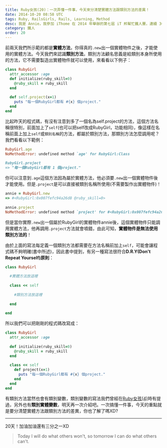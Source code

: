 ```yaml
---
title: Ruby女孩(20)：一次弄懂一件事，今天來分清楚實體方法跟類別方法的差異！
date: 2014-10-20 08:58 UTC
tags: Ruby, RailsGirls, Rails, Learning, Method
desc: 我是 Annie，我參加 iThome 在 2014 年舉辦的第七屆 iT 邦幫忙鐵人賽，連續 30 天不中斷地記錄自己學習 Ruby 的歷程，這一系列 30 篇文章，推薦給跟我一樣初學 Ruby 約半年的朋友參考。
category: 鐵人
order: 20
---
```


前兩天我們所示範的都是**實體方法**，你得真的`.new`出一個實體物件之後，才能使用的實體方法。今天我們來認識**類別方法**，類別方法顧名思義是給類別本身所使用的方法，它不需要製造出實體物件就可以使用，來看看以下例子：

~~~ruby
class RubyGirl  
  attr_accessor :age  
  def initialize(ruby_skill=0)  
    @ruby_skill = ruby_skill  
  end  
  
  def self.project(x=1)  
    puts "每一個RubyGirl都有 #{x} 個project."  
  end  
end  
~~~

比起昨天的程式碼，有沒有注意到多了一個名為self.project的方法，這個方法名稱很特別，前面加上了`self`(也可以把self改成RubyGirl，功能相同)，像這樣在名稱前面上加上`self`或`類別名稱`的方法，都屬於類別方法，那類別方法怎麼調用呢？我們看看以下範例：

~~~ruby
RubyGirl.age  
NoMethodError: undefined method `age' for RubyGirl:Class  
  
RubyGirl.project  
=> "每一個RubyGirl都有 1 個project."  
~~~

你可以注意到`.age`這個方法因為屬於實體方法，他必須要`.new`出一個實體物件後才能使用。但是`.project`是可以直接被類別名稱所使用(不需要製作出實體物件)！

~~~ruby
annie = RubyGirl.new  
=> #<RubyGirl:0x007fefc94a26d8 @ruby_skill=0>  
  
annie.project  
NoMethodError: undefined method `project' for #<RubyGirl:0x007fefc94a26d8 @ruby_skill=0>  
~~~

但是當你實際`.new`出一個屬於RubyGirl的實體物件annie後，這個實體物件只能調用實體方法，他再調用`.project`方法就會噴錯，由此可知，**實體物件是無法使用類別方法的**！

由於上面的寫法每定義一個類別方法都需要在方法名稱前加上`self`，可能會讓程式碼不夠明確(書中所述)，因此書中提到，有另一種寫法很符合**D.R.Y(Don't Repeat Yourself)原則**：

~~~ruby
class RubyGirl  
  
  #實體方法放這裡  
  
  class << self  
  
    #類別方法放這裡  
  
  end  
  
end  
~~~

所以我們可以把剛剛的程式碼改寫成：

~~~ruby
class RubyGirl  
  attr_accessor :age  
    
  def initialize(ruby_skill=0)  
    @ruby_skill = ruby_skill  
  end  
  
  class << self  
    def project(x=1)  
      puts "每一個RubyGirl都有 #{x} 個project."  
    end  
  end  
end  
~~~

有類別方法當然也會有類別變數，類別變數的寫法我們曾經在[Ruby女孩(4)](/ironman/2014-10-04-ruby-girl-4-ruby-intro.html)時有提過，另外也有**類別實體變數**，明天再一次介紹吧。一次搞懂一件事，今天的重點就是要分清楚實體方法跟類別方法的差異，你也了解了嗎XD?

---

20天！加油加油還有三分之一XD

> Today I will do what others won't, so tomorrow I can do what others can't.
